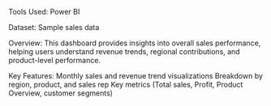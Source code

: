 Tools Used: Power BI

Dataset: Sample sales data

Overview:
This dashboard provides insights into overall sales performance, helping users understand revenue trends, regional contributions, and product-level performance.

Key Features:
Monthly sales and revenue trend visualizations
Breakdown by region, product, and sales rep
Key metrics (Total sales, Profit, Product Overview, customer segments)
